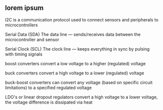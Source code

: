 ## lorem ipsum

I2C is a communication protocol used to connect sensors and peripherals to microcontrollers

Serial Data (SDA) The data line — sends/receives data between the microcontroller and sensor

Serial Clock (SCL) The clock line — keeps everything in sync by pulsing with timing signals

boost converters convert a low voltage to a higher (regulated) voltage

buck converters convert a high voltage to a lower (regulated) voltage

buck-boost converters can convert any voltage (based on specific circuit limitations) to a specified regulated voltage

LDO's or linear dropout regulators convert a high voltage to a lower voltage, the voltage difference is dissipated via heat
